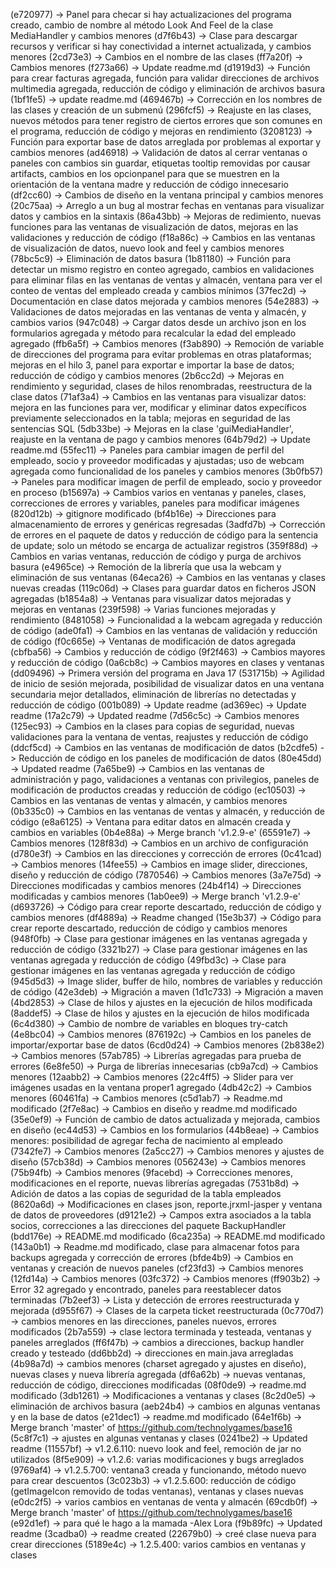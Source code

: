 (e720977) -> Panel para checar si hay actualizaciones del programa creado, cambio de nombre al método Look And Feel de la clase MediaHandler y cambios menores
(d7f6b43) -> Clase para descargar recursos y verificar si hay conectividad a internet actualizada, y cambios menores
(2cd73e3) -> Cambios en el nombre de las clases
(ff7a20f) -> Cambios menores
(f273a66) -> Update readme.md
(d1919d3) -> Función para crear facturas agregada, función para validar direcciones de archivos multimedia agregada, reducción de código y eliminación de archivos basura
(1bf1fe5) -> update readme.md
(469467b) -> Corrección en los nombres de las clases y creación de un submenú
(296fcf5) -> Reajuste en las clases, nuevos métodos para tener registro de ciertos errores que son comunes en el programa, reducción de código y mejoras en rendimiento
(3208123) -> Función para exportar base de datos arreglada por problemas al exportar y cambios menores
(ad46918) -> Validación de datos al cerrar ventanas o paneles con cambios sin guardar, etiquetas tooltip removidas por causar artifacts, cambios en los opcionpanel para que se muestren en la orientación de la ventana madre y reducción de código innecesario
(df2cc60) -> Cambios de diseño en la ventana principal y cambios menores
(20c75aa) -> Arreglo a un bug al mostrar fechas en ventanas para visualizar datos y cambios en la sintaxis
(86a43bb) -> Mejoras de redimiento, nuevas funciones para las ventanas de visualización de datos, mejoras en las validaciones y reducción de código
(f18a86c) -> Cambios en las ventanas de visualización de datos, nuevo look and feel y cambios menores
(78bc5c9) -> Eliminación de datos basura
(1b81180) -> Función para detectar un mismo registro en conteo agregado, cambios en validaciones para eliminar filas en las ventanas de ventas y almacén, ventana para ver el conteo de ventas del empleado creada y cambios mínimos
(37fec2d) -> Documentación en clase datos mejorada y cambios menores
(54e2883) -> Validaciones de datos mejoradas en las ventanas de venta y almacén, y cambios varios
(947c048) -> Cargar datos desde un archivo json en los formularios agregada y método para recalcular la edad del empleado agregado
(ffb6a5f) -> Cambios menores
(f3ab890) -> Remoción de variable de direcciones del programa para evitar problemas en otras plataformas; mejoras en el hilo 3, panel para exportar e importar la base de datos; reducción de código y cambios menores
(2b6cc2d) -> Mejoras en rendimiento y seguridad, clases de hilos renombradas, reestructura de la clase datos
(71af3a4) -> Cambios en las ventanas para visualizar datos: mejora en las funciones para ver, modificar y eliminar datos expecíficos previamente seleccionados en la tabla; mejoras en seguridad de las sentencias SQL
(5db33be) -> Mejoras en la clase 'guiMediaHandler', reajuste en la ventana de pago y cambios menores
(64b79d2) -> Update readme.md
(55fec11) -> Paneles para cambiar imagen de perfil del empleado, socio y proveedor modificadas y ajustadas; uso de webcam agregada como funcionalidad de los paneles y cambios menores
(3b0fb57) -> Paneles para modificar imagen de perfil de empleado, socio y proveedor en proceso
(b15697a) -> Cambios varios en ventanas y paneles, clases, correcciones de errores y variables, paneles para modificar imágenes
(820d12b) -> gitignore  modificado
(bf4b16e) -> Direcciones para almacenamiento de errores y genéricas regresadas
(3adfd7b) -> Corrección de errores en el paquete de datos y reducción de código para la sentencia de update; solo un método se encarga de actualizar registros
(359f88d) -> Cambios en varias ventanas, reducción de código y purga de archivos basura
(e4965ce) -> Remoción de la librería que usa la webcam y eliminación de sus ventanas
(64eca26) -> Cambios en las ventanas y clases nuevas creadas
(119c06d) -> Clases para guardar datos en ficheros JSON agregadas
(b1854a8) -> Ventanas para visualizar datos mejoradas y mejoras en ventanas
(239f598) -> Varias funciones mejoradas y rendimiento
(8481058) -> Funcionalidad a la webcam agregada y reducción de código
(ade0fa1) -> Cambios en las ventanas de validación y reducción de código
(f0c665e) -> Ventanas de modificación de datos agregada
(cbfba56) -> Cambios y reducción de código
(9f2f463) -> Cambios mayores y reducción de código
(0a6cb8c) -> Cambios mayores en clases y ventanas
(dd09496) -> Primera versión del programa en Java 17
(531715b) -> Agilidad de inicio de sesión mejorada, posibilidad de visualizar datos en una ventana secundaria mejor detallados, eliminación de librerías no detectadas y reducción de código
(001b089) -> Update readme
(ad369ec) -> Update readme
(17a2c79) -> Updated readme
(7d56c5c) -> Cambios menores
(125ec93) -> Cambios en la clases para copias de seguridad, nuevas validaciones para la ventana de ventas, reajustes y reducción de código
(ddcf5cd) -> Cambios en las ventanas de modificación de datos
(b2cdfe5) -> Reducción de código en los paneles de modificación de datos
(80e45dd) -> Updated readme
(7a65be9) -> Cambios en las ventanas de administración y pago, validaciones a ventanas con privilegios, paneles de modificación de productos creadas y reducción de código
(ec10503) -> Cambios en las ventanas de ventas y almacén, y cambios menores
(0b335c0) -> Cambios en las ventanas de ventas y almacén, y reducción de código
(e8a6125) -> Ventana para editar datos en almacén creada y cambios en variables
(0b4e88a) -> Merge branch 'v1.2.9-e'
(65591e7) -> Cambios menores
(128f83d) -> Cambios en un archivo de configuración
(d780e3f) -> Cambios en las direcciones y corrección de errores
(0c41cad) -> Cambios menores
(14fee55) -> Cambios en image slider, direcciones, diseño y reducción de código
(7870546) -> Cambios menores
(3a7e75d) -> Direcciones modificadas y cambios menores
(24b4f14) -> Direcciones modificadas y cambios menores
(1ab0ee9) -> Merge branch 'v1.2.9-e'
(d693726) -> Código para crear reporte descartado, reducción de código y cambios menores
(df4889a) -> Readme changed
(15e3b37) -> Código para crear reporte descartado, reducción de código y cambios menores
(948f0fb) -> Clase para gestionar imágenes en las ventanas agregada y reducción de código
(3321b27) -> Clase para gestionar imágenes en las ventanas agregada y reducción de código
(49fbd3c) -> Clase para gestionar imágenes en las ventanas agregada y reducción de código
(945d5d3) -> Image slider, buffer de hilo, nombres de variables y reducción de código
(42e3deb) -> Migración a maven
(1d1c733) -> Migración a maven
(4bd2853) -> Clase de hilos y ajustes en la ejecución de hilos modificada
(8addef5) -> Clase de hilos y ajustes en la ejecución de hilos modificada
(6c4d380) -> Cambio de nombre de variables en bloques try-catch
(4e8bc04) -> Cambios menores
(876192c) -> Cambios en los paneles de importar/exportar base de datos
(6cd0d24) -> Cambios menores
(2b838e2) -> Cambios menores
(57ab785) -> Librerías agregadas para prueba de errores
(6e8fe50) -> Purga de librerías innecesarias
(cb9a7cd) -> Cambios menores
(12aabb2) -> Cambios menores
(22c4ff5) -> Slider para ver imágenes usadas en la ventana proper1 agregado
(4db42c2) -> Cambios menores
(60461fa) -> Cambios menores
(c5d1ab7) -> Readme.md modificado
(2f7e8ac) -> Cambios en diseño y readme.md modificado
(35e0ef9) -> Función de cambio de datos actualizada y mejorada, cambios en diseño
(ec44d53) -> Cambios en los formularios
(44b8eae) -> Cambios menores: posibilidad de agregar fecha de nacimiento al empleado
(7342fe7) -> Cambios menores
(2a5cc27) -> Cambios menores y ajustes de diseño
(57cb38d) -> Cambios menores
(056243e) -> Cambios menores
(75b94fb) -> Cambios menores
(9facebd) -> Correcciones menores, modificaciones en el reporte, nuevas librerías agregadas
(7531b8d) -> Adición de datos a las copias de seguridad de la tabla empleados
(8620a6d) -> Modificaciones en clases json, reporte.jrxml-jasper y ventana de datos de proveedores
(d9121e2) -> Campos extra asociados a la tabla socios, correcciones a las direcciones del paquete BackupHandler
(bdd176e) -> README.md modificado
(6ca235a) -> README.md modificado
(143a0b1) -> Readme.md modificado, clase para almacenar fotos para backups agregada y corrección de errores
(bfde4b9) -> Cambios en ventanas y creación de nuevos paneles
(cf23fd3) -> Cambios menores
(12fd14a) -> Cambios menores
(03fc372) -> Cambios menores
(ff903b2) -> Error 32 agregado y encontrado, paneles para reestablecer datos terminadas
(7b2eef3) -> Lista y detección de errores reestructurada y mejorada
(d955f67) -> Clases de la carpeta ticket reestructurada
(0c770d7) -> cambios menores en las direcciones, paneles nuevos, errores modificados
(2b7a559) -> clase lectora terminada y testeada, ventanas y paneles arreglados
(ff6f47b) -> cambios a direcciones, backup handler creado y testeado
(dd6bb2d) -> direcciones en main.java arregladas
(4b98a7d) -> cambios menores (charset agregado y ajustes en diseño), nuevas clases y nueva librería agregada
(df6a62b) -> nuevas ventanas, reducción de código, direcciones modificadas
(08f0de9) -> readme.md modificado
(3db1261) -> Modificaciones a ventanas y clases
(8c2d0e5) -> eliminación de archivos basura
(aeb24b4) -> cambios en algunas ventanas y en la base de datos
(e21dec1) -> readme.md modificado
(64e1f6b) -> Merge branch 'master' of https://github.com/technolygames/base16
(5c8f7c1) -> ajustes en algunas ventanas y clases
(0241be2) -> Updated readme
(11557bf) -> v1.2.6.110: nuevo look and feel, remoción de jar no utilizados
(8f5e909) -> v1.2.6: varias modificaciones y bugs arreglados
(9769af4) -> v1.2.5.700: ventana3 creada y funcionando, método nuevo para crear descuentos
(3c023b3) -> v1.2.5.600: reducción de código (getImageIcon removido de todas ventanas), ventanas y clases nuevas
(e0dc2f5) -> varios cambios en ventanas de venta y almacén
(69cdb0f) -> Merge branch 'master' of https://github.com/technolygames/base16
(e92d1ef) -> para qué le hago a la mamada -Alex Lora
(f9b89fc) -> Updated readme
(3cadba0) -> readme created
(22679b0) -> creé clase nueva para crear direcciones
(5189e4c) -> 1.2.5.400: varios cambios en ventanas y clases
